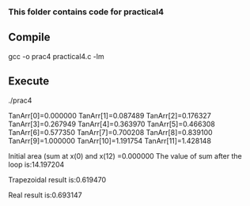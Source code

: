 ### This folder contains code for practical4

## Compile

gcc -o prac4 practical4.c -lm

## Execute
./prac4

TanArr[0]=0.000000
TanArr[1]=0.087489
TanArr[2]=0.176327
TanArr[3]=0.267949
TanArr[4]=0.363970
TanArr[5]=0.466308
TanArr[6]=0.577350
TanArr[7]=0.700208
TanArr[8]=0.839100
TanArr[9]=1.000000
TanArr[10]=1.191754
TanArr[11]=1.428148

Initial area (sum at x(0) and x(12) =0.000000
The value of sum after the loop is:14.197204

Trapezoidal result is:0.619470

Real result is:0.693147